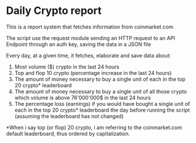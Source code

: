 # Daily Crypto report

This is a report system that fetches information from coinmarket.com  

The script use the request module sending an HTTP request to an API Endpoint through an auth key, saving the data in a JSON file

Every day, at a given time, it fetches, elaborate and save data about:  
<ol>
  <li>Most volume ($) crypto in the last 24 hours</li>  
  <li>Top and flop 10 crypto (percentage increase in the last 24 hours)</li>  
<li>The amount of money necessary to buy a single unit of each in the top 20 crypto* leaderboard</li>  
<li>The amount of money necessary to buy a single unit of all those crypto which volume is above 76'000'000$ in the last 24 hours</li>  
<li>The percentage loss (earnings) if you would have bought a single unit of each in the top 20 crypto* leaderboard the day before running the script (assuming the leaderboard has not changed)</li>  
</ol>

*When i say top (or flop) 20 crypto, i am referring to the coinmarket.com default leaderboard, thus ordered by capitalization. 
